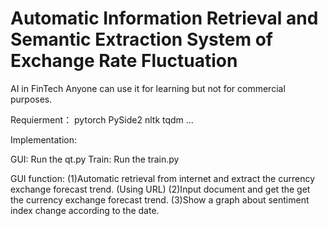 # Automatic Information Retrieval and Semantic Extraction System of Exchange Rate Fluctuation
AI in FinTech
Anyone can use it for learning but not for commercial purposes.

Requierment：
pytorch
PySide2
nltk
tqdm
...

Implementation:

GUI: Run the qt.py
Train: Run the train.py

GUI function:
(1)Automatic retrieval from internet and extract the currency exchange forecast trend. (Using URL)
(2)Input document and get the get the currency exchange forecast trend.
(3)Show a graph about sentiment index change according to the date. 

